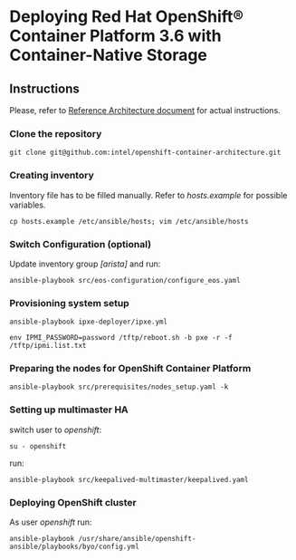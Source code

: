 # Deploying Red Hat OpenShift® Container Platform 3.6 with Container-Native Storage

## Instructions
Please, refer to [Reference Architecture document](https://builders.intel.com/docs/cloudbuilders/deploying-red-hat-openshift-container-platform-3-6-with-container-native-storage.pdf)
 for actual instructions.

### Clone the repository
`git clone git@github.com:intel/openshift-container-architecture.git`

### Creating inventory
Inventory file has to be filled manually.
Refer to *hosts.example* for possible variables.

`cp hosts.example /etc/ansible/hosts;
vim /etc/ansible/hosts`

### Switch Configuration (optional)
Update inventory group *[arista]* and run:

`ansible-playbook src/eos-configuration/configure_eos.yaml`

### Provisioning system setup

`ansible-playbook ipxe-deployer/ipxe.yml`

`env IPMI_PASSWORD=password /tftp/reboot.sh -b pxe -r -f /tftp/ipmi.list.txt`

### Preparing the nodes for OpenShift Container Platform

`ansible-playbook src/prerequisites/nodes_setup.yaml -k`

### Setting up multimaster HA
switch user to *openshift*:

`su - openshift`

run:

`ansible-playbook src/keepalived-multimaster/keepalived.yaml`

### Deploying OpenShift cluster
As user *openshift* run:

`ansible-playbook /usr/share/ansible/openshift-ansible/playbooks/byo/config.yml`
